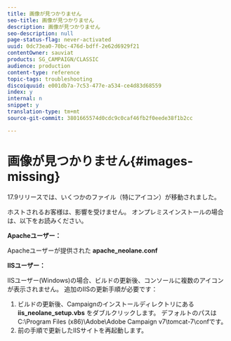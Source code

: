 ```yaml
---
title: 画像が見つかりません
seo-title: 画像が見つかりません
description: 画像が見つかりません
seo-description: null
page-status-flag: never-activated
uuid: 0dc73ea0-70bc-476d-bdff-2e62d6929f21
contentOwner: sauviat
products: SG_CAMPAIGN/CLASSIC
audience: production
content-type: reference
topic-tags: troubleshooting
discoiquuid: e001db7a-7c53-477e-a534-ce4d83d68559
index: y
internal: n
snippet: y
translation-type: tm+mt
source-git-commit: 3801665574d0cdc9c0caf46fb2f0eede38f1b2cc

---
```



# 画像が見つかりません{#images-missing}

17.9リリースでは、いくつかのファイル（特にアイコン）が移動されました。

ホストされるお客様は、影響を受けません。 オンプレミスインストールの場合は、以下をお読みください。

**Apacheユーザー：**

Apacheユーザーが提供された **apache_neolane.conf**

**IISユーザー：**

IISユーザー(Windows)の場合、ビルドの更新後、コンソールに複数のアイコンが表示されません。 追加のIISの更新手順が必要です：

1. ビルドの更新後、Campaignのインストールディレクトリにある **iis_neolane_setup.vbs** をダブルクリックします。 デフォルトのパスはC:\Program Files (x86)\Adobe\Adobe Campaign v7\tomcat-7\confです。
1. 前の手順で更新したIISサイトを再起動します。

